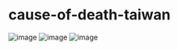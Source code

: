 # cause-of-death-taiwan
![image](https://user-images.githubusercontent.com/84187796/192148858-a407573a-3268-44b9-b873-df374c9e37fc.png)
![image](https://user-images.githubusercontent.com/84187796/192148874-f56b7373-fb20-41d3-92ae-dda3b7606fe4.png)
![image](https://user-images.githubusercontent.com/84187796/192148882-1ee145dd-4d1f-42f9-9958-5ed2c3391e90.png)
